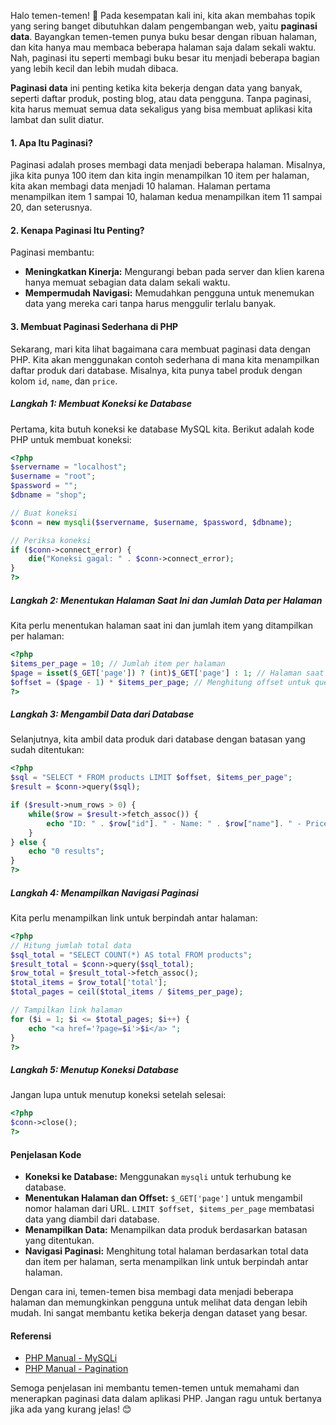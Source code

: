 Halo temen-temen! 🌟 Pada kesempatan kali ini, kita akan membahas topik yang sering banget dibutuhkan dalam pengembangan web, yaitu **paginasi data**. Bayangkan temen-temen punya buku besar dengan ribuan halaman, dan kita hanya mau membaca beberapa halaman saja dalam sekali waktu. Nah, paginasi itu seperti membagi buku besar itu menjadi beberapa bagian yang lebih kecil dan lebih mudah dibaca.

**Paginasi data** ini penting ketika kita bekerja dengan data yang banyak, seperti daftar produk, posting blog, atau data pengguna. Tanpa paginasi, kita harus memuat semua data sekaligus yang bisa membuat aplikasi kita lambat dan sulit diatur.

#### 1. **Apa Itu Paginasi?**

Paginasi adalah proses membagi data menjadi beberapa halaman. Misalnya, jika kita punya 100 item dan kita ingin menampilkan 10 item per halaman, kita akan membagi data menjadi 10 halaman. Halaman pertama menampilkan item 1 sampai 10, halaman kedua menampilkan item 11 sampai 20, dan seterusnya.

#### 2. **Kenapa Paginasi Itu Penting?**

Paginasi membantu:
- **Meningkatkan Kinerja:** Mengurangi beban pada server dan klien karena hanya memuat sebagian data dalam sekali waktu.
- **Mempermudah Navigasi:** Memudahkan pengguna untuk menemukan data yang mereka cari tanpa harus menggulir terlalu banyak.

#### 3. **Membuat Paginasi Sederhana di PHP**

Sekarang, mari kita lihat bagaimana cara membuat paginasi data dengan PHP. Kita akan menggunakan contoh sederhana di mana kita menampilkan daftar produk dari database. Misalnya, kita punya tabel produk dengan kolom `id`, `name`, dan `price`.

##### Langkah 1: **Membuat Koneksi ke Database**

Pertama, kita butuh koneksi ke database MySQL kita. Berikut adalah kode PHP untuk membuat koneksi:

```php
<?php
$servername = "localhost";
$username = "root";
$password = "";
$dbname = "shop";

// Buat koneksi
$conn = new mysqli($servername, $username, $password, $dbname);

// Periksa koneksi
if ($conn->connect_error) {
    die("Koneksi gagal: " . $conn->connect_error);
}
?>
```

##### Langkah 2: **Menentukan Halaman Saat Ini dan Jumlah Data per Halaman**

Kita perlu menentukan halaman saat ini dan jumlah item yang ditampilkan per halaman:

```php
<?php
$items_per_page = 10; // Jumlah item per halaman
$page = isset($_GET['page']) ? (int)$_GET['page'] : 1; // Halaman saat ini
$offset = ($page - 1) * $items_per_page; // Menghitung offset untuk query
?>
```

##### Langkah 3: **Mengambil Data dari Database**

Selanjutnya, kita ambil data produk dari database dengan batasan yang sudah ditentukan:

```php
<?php
$sql = "SELECT * FROM products LIMIT $offset, $items_per_page";
$result = $conn->query($sql);

if ($result->num_rows > 0) {
    while($row = $result->fetch_assoc()) {
        echo "ID: " . $row["id"]. " - Name: " . $row["name"]. " - Price: " . $row["price"]. "<br>";
    }
} else {
    echo "0 results";
}
?>
```

##### Langkah 4: **Menampilkan Navigasi Paginasi**

Kita perlu menampilkan link untuk berpindah antar halaman:

```php
<?php
// Hitung jumlah total data
$sql_total = "SELECT COUNT(*) AS total FROM products";
$result_total = $conn->query($sql_total);
$row_total = $result_total->fetch_assoc();
$total_items = $row_total['total'];
$total_pages = ceil($total_items / $items_per_page);

// Tampilkan link halaman
for ($i = 1; $i <= $total_pages; $i++) {
    echo "<a href='?page=$i'>$i</a> ";
}
?>
```

##### Langkah 5: **Menutup Koneksi Database**

Jangan lupa untuk menutup koneksi setelah selesai:

```php
<?php
$conn->close();
?>
```

#### **Penjelasan Kode**

- **Koneksi ke Database:** Menggunakan `mysqli` untuk terhubung ke database.
- **Menentukan Halaman dan Offset:** `$_GET['page']` untuk mengambil nomor halaman dari URL. `LIMIT $offset, $items_per_page` membatasi data yang diambil dari database.
- **Menampilkan Data:** Menampilkan data produk berdasarkan batasan yang ditentukan.
- **Navigasi Paginasi:** Menghitung total halaman berdasarkan total data dan item per halaman, serta menampilkan link untuk berpindah antar halaman.

Dengan cara ini, temen-temen bisa membagi data menjadi beberapa halaman dan memungkinkan pengguna untuk melihat data dengan lebih mudah. Ini sangat membantu ketika bekerja dengan dataset yang besar.

#### **Referensi**

- [PHP Manual - MySQLi](https://www.php.net/manual/en/book.mysqli.php)
- [PHP Manual - Pagination](https://www.php.net/manual/en/book.pdo.php) 

Semoga penjelasan ini membantu temen-temen untuk memahami dan menerapkan paginasi data dalam aplikasi PHP. Jangan ragu untuk bertanya jika ada yang kurang jelas! 😊
